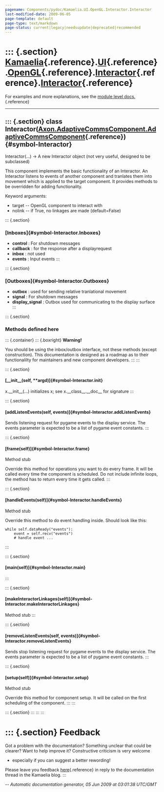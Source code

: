 ```yaml
---
pagename: Components/pydoc/Kamaelia.UI.OpenGL.Interactor.Interactor
last-modified-date: 2009-06-05
page-template: default
page-type: text/markdown
page-status: current|legacy|needsupdate|deprecated|recommended
---
```

::: {.section}
[Kamaelia](/Components/pydoc/Kamaelia.html){.reference}.[UI](/Components/pydoc/Kamaelia.UI.html){.reference}.[OpenGL](/Components/pydoc/Kamaelia.UI.OpenGL.html){.reference}.[Interactor](/Components/pydoc/Kamaelia.UI.OpenGL.Interactor.html){.reference}.[Interactor](/Components/pydoc/Kamaelia.UI.OpenGL.Interactor.Interactor.html){.reference}
=====================================================================================================================================================================================================================================================================================================================================================

For examples and more explanations, see the [module level
docs.](/Components/pydoc/Kamaelia.UI.OpenGL.Interactor.html){.reference}

------------------------------------------------------------------------

::: {.section}
class Interactor([Axon.AdaptiveCommsComponent.AdaptiveCommsComponent](/Docs/Axon/Axon.AdaptiveCommsComponent.AdaptiveCommsComponent.html){.reference}) {#symbol-Interactor}
------------------------------------------------------------------------------------------------------------------------------------------------------

Interactor(\...) -\> A new Interactor object (not very useful, designed
to be subclassed)

This component implements the basic functionality of an Interactor. An
Interactor listens to events of another component and tranlates them
into movement which is applied to the target component. It provides
methods to be overridden for adding functionality.

Keyword arguments:

-   target \-- OpenGL component to interact with
-   nolink \-- if True, no linkages are made (default=False)

::: {.section}
### [Inboxes]{#symbol-Interactor.Inboxes}

-   **control** : For shutdown messages
-   **callback** : for the response after a displayrequest
-   **inbox** : not used
-   **events** : Input events
:::

::: {.section}
### [Outboxes]{#symbol-Interactor.Outboxes}

-   **outbox** : used for sending relative tranlational movement
-   **signal** : For shutdown messages
-   **display\_signal** : Outbox used for communicating to the display
    surface
:::

::: {.section}
### Methods defined here

::: {.container}
::: {.boxright}
**Warning!**

You should be using the inbox/outbox interface, not these methods
(except construction). This documentation is designed as a roadmap as to
their functionalilty for maintainers and new component developers.
:::
:::

::: {.section}
#### [\_\_init\_\_(self, \*\*argd)]{#symbol-Interactor.__init__}

x.\_\_init\_\_(\...) initializes x; see x.\_\_class\_\_.\_\_doc\_\_ for
signature
:::

::: {.section}
#### [addListenEvents(self, events)]{#symbol-Interactor.addListenEvents}

Sends listening request for pygame events to the display service. The
events parameter is expected to be a list of pygame event constants.
:::

::: {.section}
#### [frame(self)]{#symbol-Interactor.frame}

Method stub

Override this method for operations you want to do every frame. It will
be called every time the component is scheduled. Do not include infinite
loops, the method has to return every time it gets called.
:::

::: {.section}
#### [handleEvents(self)]{#symbol-Interactor.handleEvents}

Method stub

Override this method to do event handling inside. Should look like this:

``` {.literal-block}
while self.dataReady("events"):
    event = self.recv("events")
    # handle event ...
```
:::

::: {.section}
#### [main(self)]{#symbol-Interactor.main}
:::

::: {.section}
#### [makeInteractorLinkages(self)]{#symbol-Interactor.makeInteractorLinkages}

Method stub
:::

::: {.section}
#### [removeListenEvents(self, events)]{#symbol-Interactor.removeListenEvents}

Sends stop listening request for pygame events to the display service.
The events parameter is expected to be a list of pygame event constants.
:::

::: {.section}
#### [setup(self)]{#symbol-Interactor.setup}

Method stub

Override this method for component setup. It will be called on the first
scheduling of the component.
:::
:::

::: {.section}
:::
:::
:::

::: {.section}
Feedback
========

Got a problem with the documentation? Something unclear that could be
clearer? Want to help improve it? Constructive criticism is very welcome
- especially if you can suggest a better rewording!

Please leave you feedback
[here](../../../cgi-bin/blog/blog.cgi?rm=viewpost&nodeid=1142023701){.reference}
in reply to the documentation thread in the Kamaelia blog.
:::

*\-- Automatic documentation generator, 05 Jun 2009 at 03:01:38 UTC/GMT*
